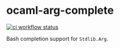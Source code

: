 # ocaml-arg-complete

[![ci workflow status](https://github.com/sim642/ocaml-arg-complete/actions/workflows/ci.yml/badge.svg)](https://github.com/sim642/ocaml-arg-complete/actions/workflows/ci.yml)

Bash completion support for `Stdlib.Arg`.
